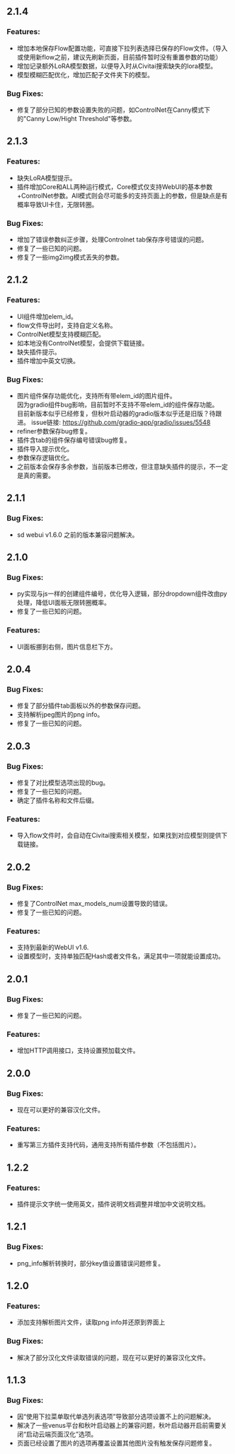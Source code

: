 ## 2.1.4

### Features:
 * 增加本地保存Flow配置功能，可直接下拉列表选择已保存的Flow文件。（导入或使用新flow之前，建议先刷新页面，目前插件暂时没有重置参数的功能）
 * 增加记录额外LoRA模型数据，以便导入时从Civitai搜索缺失的lora模型。
 * 模型模糊匹配优化，增加匹配子文件夹下的模型。

### Bug Fixes:
 * 修复了部分已知的参数设置失败的问题，如ControlNet在Canny模式下的"Canny Low/Hight Threshold"等参数。


## 2.1.3

### Features:
 * 缺失LoRA模型提示。
 * 插件增加Core和ALL两种运行模式，Core模式仅支持WebUI的基本参数+ControlNet参数。All模式则会尽可能多的支持页面上的参数，但是缺点是有概率导致UI卡住，无限转圈。

### Bug Fixes:
 * 增加了错误参数纠正步骤，处理Controlnet tab保存序号错误的问题。
 * 修复了一些已知的问题。
 * 修复了一些img2img模式丢失的参数。


## 2.1.2

### Features:
 * UI组件增加elem_id。
 * flow文件导出时，支持自定义名称。
 * ControlNet模型支持模糊匹配。
 * 如本地没有ControlNet模型，会提供下载链接。
 * 缺失插件提示。
 * 插件增加中英文切换。

### Bug Fixes:
 * 图片组件保存功能优化，支持所有带elem_id的图片组件。  
 因为gradio组件bug影响，目前暂时不支持不带elem_id的组件保存功能。  
 目前新版本似乎已经修复，但秋叶启动器的gradio版本似乎还是旧版？待跟进。
 issue链接: https://github.com/gradio-app/gradio/issues/5548
 * refiner参数保存bug修复。
 * 插件含tab的组件保存编号错误bug修复。
 * 插件导入提示优化。
 * 参数保存逻辑优化。
 * 之前版本会保存多余参数，当前版本已修改，但注意缺失插件的提示，不一定是真的需要。

## 2.1.1

### Bug Fixes:
 * sd webui v1.6.0 之前的版本兼容问题解决。

## 2.1.0

### Bug Fixes:
 * py实现与js一样的创建组件编号，优化导入逻辑，部分dropdown组件改由py处理，降低UI面板无限转圈概率。
 * 修复了一些已知的问题。

### Features:
 * UI面板挪到右侧，图片信息栏下方。

## 2.0.4

### Bug Fixes:
 * 修复了部分插件tab面板以外的参数保存问题。
 * 支持解析jpeg图片的png info。
 * 修复了一些已知的问题。

## 2.0.3

### Bug Fixes:
 * 修复了对比模型选项出现的bug。
 * 修复了一些已知的问题。
 * 确定了插件名称和文件后缀。

### Features:
 * 导入flow文件时，会自动在Civitai搜索相关模型，如果找到对应模型则提供下载链接。

## 2.0.2

### Bug Fixes:
 * 修复了ControlNet max_models_num设置导致的错误。
 * 修复了一些已知的问题。

### Features:
 * 支持到最新的WebUI v1.6.
 * 设置模型时，支持单独匹配Hash或者文件名，满足其中一项就能设置成功。

## 2.0.1

### Bug Fixes:
 * 修复了一些已知的问题。

### Features:
 * 增加HTTP调用接口，支持设置预加载文件。

## 2.0.0

### Bug Fixes:
 * 现在可以更好的兼容汉化文件。

### Features:
 * 重写第三方插件支持代码，通用支持所有插件参数（不包括图片）。

## 1.2.2

### Features:
 * 插件提示文字统一使用英文，插件说明文档调整并增加中文说明文档。
 
## 1.2.1

### Bug Fixes:
 * png_info解析转换时，部分key值设置错误问题修复。

## 1.2.0

### Features:
 * 添加支持解析图片文件，读取png info并还原到界面上

### Bug Fixes:
 * 解决了部分汉化文件读取错误的问题，现在可以更好的兼容汉化文件。

## 1.1.3

### Bug Fixes:
 * 因“使用下拉菜单取代单选列表选项”导致部分选项设置不上的问题解决。
 * 解决了一些venus平台和秋叶启动器上的兼容问题，秋叶启动器开启前需要关闭“启动云端页面汉化”选项。
 * 页面已经设置了图片的选项再覆盖设置其他图片没有触发保存问题修复。